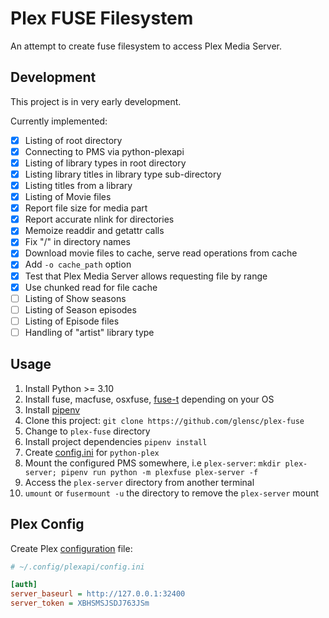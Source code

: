 # Plex FUSE Filesystem

An attempt to create fuse filesystem to access Plex Media Server.

## Development

This project is in very early development.

Currently implemented:
- [x] Listing of root directory
- [x] Connecting to PMS via python-plexapi
- [x] Listing of library types in root directory
- [x] Listing library titles in library type sub-directory
- [x] Listing titles from a library
- [x] Listing of Movie files
- [x] Report file size for media part
- [x] Report accurate nlink for directories
- [x] Memoize readdir and getattr calls
- [x] Fix "/" in directory names
- [x] Download movie files to cache, serve read operations from cache
- [x] Add `-o cache_path` option
- [x] Test that Plex Media Server allows requesting file by range
- [x] Use chunked read for file cache
- [ ] Listing of Show seasons
- [ ] Listing of Season episodes
- [ ] Listing of Episode files
- [ ] Handling of "artist" library type

## Usage

1. Install Python >= 3.10
1. Install fuse, macfuse, osxfuse, [fuse-t](https://github.com/macos-fuse-t/fuse-t) depending on your OS
1. Install [pipenv](https://pipenv.pypa.io/en/latest/installation.html)
1. Clone this project: `git clone https://github.com/glensc/plex-fuse`
1. Change to `plex-fuse` directory
1. Install project dependencies `pipenv install`
1. Create [config.ini](#plex-config) for `python-plex`
1. Mount the configured PMS somewhere, i.e `plex-server`: `mkdir plex-server; pipenv run python -m plexfuse plex-server -f`
1. Access the `plex-server` directory from another terminal
1. `umount` or `fusermount -u` the directory to remove the `plex-server` mount

## Plex Config

Create Plex [configuration] file:

```ini
# ~/.config/plexapi/config.ini

[auth]
server_baseurl = http://127.0.0.1:32400
server_token = XBHSMSJSDJ763JSm
```

[configuration]: https://python-plexapi.readthedocs.io/en/latest/configuration.html
